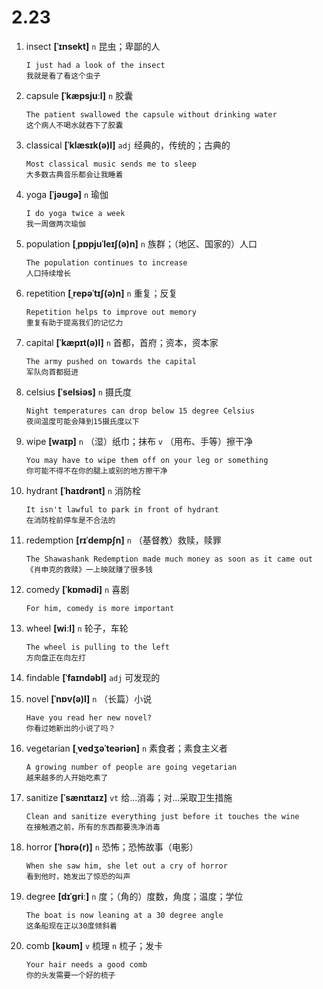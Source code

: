 # 2.23


















1. insect **[ˈɪnsekt]** `n` 昆虫；卑鄙的人
    ```
    I just had a look of the insect
    我就是看了看这个虫子
    ```

2. capsule **[ˈkæpsjuːl]** `n` 胶囊
    ```
    The patient swallowed the capsule without drinking water
    这个病人不喝水就吞下了胶囊
    ```

3. classical **[ˈklæsɪk(ə)l]** `adj` 经典的，传统的；古典的
    ```
    Most classical music sends me to sleep
    大多数古典音乐都会让我睡着
    ```

4. yoga **[ˈjəʊɡə]** `n` 瑜伽
    ```
    I do yoga twice a week
    我一周做两次瑜伽
    ```

5. population **[ˌpɒpjuˈleɪʃ(ə)n]** `n` 族群；（地区、国家的）人口
    ```
    The population continues to increase
    人口持续增长
    ```

6. repetition **[ˌrepəˈtɪʃ(ə)n]** `n` 重复；反复
    ```
    Repetition helps to improve out memory
    重复有助于提高我们的记忆力
    ```

7. capital **[ˈkæpɪt(ə)l]** `n` 首都，首府；资本，资本家
    ```
    The army pushed on towards the capital
    军队向首都挺进
    ```

8. celsius **[ˈselsiəs]** `n` 摄氏度
    ```
    Night temperatures can drop below 15 degree Celsius
    夜间温度可能会降到15摄氏度以下
    ```

9. wipe **[waɪp]** `n` （湿）纸巾；抹布 `v` （用布、手等）擦干净
    ```
    You may have to wipe them off on your leg or something
    你可能不得不在你的腿上或别的地方擦干净
    ```

10. hydrant **[ˈhaɪdrənt]** `n` 消防栓
    ```
    It isn't lawful to park in front of hydrant
    在消防栓前停车是不合法的
    ```

11. redemption **[rɪˈdempʃn]** `n` （基督教）救赎，赎罪
    ```
    The Shawashank Redemption made much money as soon as it came out
    《肖申克的救赎》一上映就赚了很多钱
    ```

12. comedy **[ˈkɒmədi]** `n` 喜剧
    ```
    For him, comedy is more important
    
    ```

13. wheel **[wiːl]** `n` 轮子，车轮
    ```
    The wheel is pulling to the left
    方向盘正在向左打
    ```

14. findable **[ˈfaɪndəbl]** `adj` 可发现的

15. novel **[ˈnɒv(ə)l]** `n` （长篇）小说
    ```
    Have you read her new novel?
    你看过她新出的小说了吗？
    ```

16. vegetarian **[ˌvedʒəˈteəriən]** `n` 素食者；素食主义者
    ```
    A growing number of people are going vegetarian
    越来越多的人开始吃素了
    ```

17. sanitize **[ˈsænɪtaɪz]** `vt` 给...消毒；对...采取卫生措施
    ```
    Clean and sanitize everything just before it touches the wine
    在接触酒之前，所有的东西都要洗净消毒
    ```

18. horror **[ˈhɒrə(r)]** `n` 恐怖；恐怖故事（电影）
    ```
    When she saw him, she let out a cry of horror
    看到他时，她发出了惊恐的叫声
    ```

19. degree **[dɪˈɡriː]** `n` 度；（角的）度数，角度；温度；学位
    ```
    The boat is now leaning at a 30 degree angle
    这条船现在正以30度倾斜着
    ```

20. comb **[kəʊm]** `v` 梳理 `n` 梳子；发卡
    ```
    Your hair needs a good comb
    你的头发需要一个好的梳子
    ```
